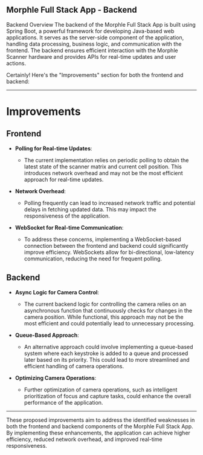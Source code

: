 ## Morphle Full Stack App - Backend
Backend Overview
The backend of the Morphle Full Stack App is built using Spring Boot, a powerful framework for developing Java-based web applications. It serves as the server-side component of the application, handling data processing, business logic, and communication with the frontend. The backend ensures efficient interaction with the Morphle Scanner hardware and provides APIs for real-time updates and user actions.

Certainly! Here's the "Improvements" section for both the frontend and backend:

---
# Improvements

## Frontend

- **Polling for Real-time Updates**:
    - The current implementation relies on periodic polling to obtain the latest state of the scanner matrix and current cell position. This introduces network overhead and may not be the most efficient approach for real-time updates.

- **Network Overhead**:
    - Polling frequently can lead to increased network traffic and potential delays in fetching updated data. This may impact the responsiveness of the application.

- **WebSocket for Real-time Communication**:
    - To address these concerns, implementing a WebSocket-based connection between the frontend and backend could significantly improve efficiency. WebSockets allow for bi-directional, low-latency communication, reducing the need for frequent polling.

## Backend

- **Async Logic for Camera Control**:
    - The current backend logic for controlling the camera relies on an asynchronous function that continuously checks for changes in the camera position. While functional, this approach may not be the most efficient and could potentially lead to unnecessary processing.

- **Queue-Based Approach**:
    - An alternative approach could involve implementing a queue-based system where each keystroke is added to a queue and processed later based on its priority. This could lead to more streamlined and efficient handling of camera operations.

- **Optimizing Camera Operations**:
    - Further optimization of camera operations, such as intelligent prioritization of focus and capture tasks, could enhance the overall performance of the application.

---

These proposed improvements aim to address the identified weaknesses in both the frontend and backend components of the Morphle Full Stack App. By implementing these enhancements, the application can achieve higher efficiency, reduced network overhead, and improved real-time responsiveness.